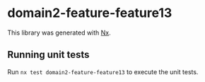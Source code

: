 # domain2-feature-feature13

This library was generated with [Nx](https://nx.dev).

## Running unit tests

Run `nx test domain2-feature-feature13` to execute the unit tests.
